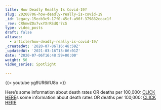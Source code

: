```yaml
---
title: How Deadly Really Is Covid-19?
slug: 20200706-how-deadly-really-is-covid-19
_id: legacy-15ecb3c9-17f0-45cf-a96f-379882ccac1f
_rev: CRhmwZOx7vxYXrRSdQr7cS
type: video_posts
draft: false
aliases:
  - article/how-deadly-really-is-covid-19/
_createdAt: '2020-07-06T16:48:59Z'
_updatedAt: '2021-03-16T13:06:01Z'
date: '2020-07-06T16:48:59+00:00'
weight: 50
video_series: Spotlight

---
```

{{< youtube yg9UR6ifU8o >}}

Here’s some information about death rates OR deaths per 100,000: [CLICK HERE](https://coronavirus.jhu.edu/data/mortality)s some information about death rates OR deaths per 100,000: [CLICK HERE](https://coronavirus.jhu.edu/data/mortality)